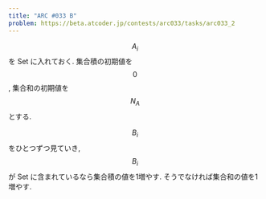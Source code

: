 ```yaml
---
title: "ARC #033 B"
problem: https://beta.atcoder.jp/contests/arc033/tasks/arc033_2
---
```

$$ A_i $$ を Set に入れておく. 集合積の初期値を $$ 0 $$, 集合和の初期値を $$ N_A $$ とする.

$$ B_i $$ をひとつずつ見ていき, $$ B_i $$ が Set に含まれているなら集合積の値を1増やす. そうでなければ集合和の値を1増やす.
